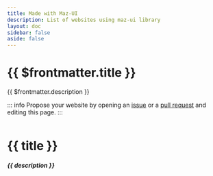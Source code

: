 ```yaml
---
title: Made with Maz-UI
description: List of websites using maz-ui library
layout: doc
sidebar: false
aside: false
---
```


# {{ $frontmatter.title }}

{{ $frontmatter.description }}

::: info
Propose your website by opening an [issue](https://github.com/LouisMazel/maz-ui/issues/new?assignees=LouisMazel&labels=enhancement&projects=&template=feature_request.md&title=%5BFEATURE%5D) or a [pull request](https://github.com/LouisMazel/maz-ui/edit/master/packages/docs/docs/made-with-maz-ui.md) and editing this page.
:::

<div class="flex flex-col" style="display: flex; flex-direction: column; gap: 2rem">
  <MazCard zoom v-for="({images, description, link, title, github }, i) in projects" :key="i" class="maz-w-full" :gallery-height="350" :images="images">
    <h1 class="maz-m-0" style="margin-bottom: 16px;">
      {{ title }}
    </h1>
    <h5 class="maz-m-0">
      {{ description }}
    </h5>
    <template #footer>
      <MazBtn v-if="github" color="black" :href="github" target="_blank" left-icon="github" class="maz-mr-4">
        Github
      </MazBtn>
      <MazBtn :href="link" target="_blank" left-icon="arrow-top-right-on-square">
        Show
      </MazBtn>
    </template>
  </MazCard>
</div>

<script lang="ts" setup>
  const projects = [
    {
      title: 'harderbetter.io',
      images: ['https://www.harderbetter.io/images/harderbetter-screenshot.png'],
      description: 'Football predictions between friends',
      link: 'https://www.harderbetter.io'
    },
    {
      title: 'loicmazuel.com',
      images: ['/loicmazuel.png'],
      description: 'Personal Freelance Website',
      link: 'https://www.loicmazuel.com'
    },
    {
      title: 'Vue Smart List UI',
      images: ['/vue-smart-list-ui.png'],
      description: 'An intelligent interface for displaying a list of data and performing filters, sorting and searching on it. Also to display the details of the data.',
      link: 'https://louismazel.github.io/vue-smart-list-ui/',
      github: 'https://github.com/LouisMazel/vue-smart-list-ui'
    },
  ]
</script>
